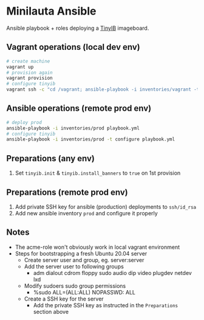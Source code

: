 # Minilauta Ansible

Ansible playbook + roles deploying a [TinyIB](https://github.com/Anonyymi/minilauta-tinyib) imageboard.

## Vagrant operations (local dev env)
```bash
# create machine
vagrant up
# provision again
vagrant provision
# configure tinyib
vagrant ssh -c "cd /vagrant; ansible-playbook -i inventories/vagrant -t configure playbook.yml"
```

## Ansible operations (remote prod env)
```bash
# deploy prod
ansible-playbook -i inventories/prod playbook.yml
# configure tinyib
ansible-playbook -i inventories/prod -t configure playbook.yml
```

## Preparations (any env)

1. Set `tinyib.init` & `tinyib.install_banners` to `true` on 1st provision

## Preparations (remote prod env)

1. Add private SSH key for ansible (production) deployments to `ssh/id_rsa`
2. Add new ansible inventory `prod` and configure it properly

## Notes

* The acme-role won't obviously work in local vagrant environment
* Steps for bootstrapping a fresh Ubuntu 20.04 server
  * Create server user and group, eg. server:server
  * Add the server user to following groups
    * adm dialout cdrom floppy sudo audio dip video plugdev netdev lxd
  * Modify sudoers sudo group permissions
    * %sudo   ALL=(ALL:ALL) NOPASSWD: ALL
  * Create a SSH key for the server
    * Add the private SSH key as instructed in the `Preparations` section above
